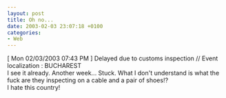 ```yaml
---
layout: post
title: Oh no...
date: 2003-02-03 23:07:18 +0100
categories:
- Web
---
```

<p>[ Mon 02/03/2003 07:43 PM ] Delayed due to customs inspection // Event localization : BUCHAREST<br />
I see it already. Another week... Stuck. What I don't understand is what the fuck are they inspecting on a cable and a pair of shoes!?<br />
I hate this country!</p>
